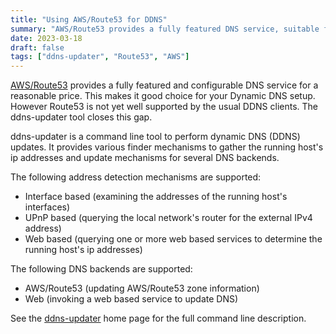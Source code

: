 ```yaml
---
title: "Using AWS/Route53 for DDNS"
summary: "AWS/Route53 provides a fully featured DNS service, suitable for Dynamic DNS setup, but not yet well supported by the usual DDNS clients. The ddns-updater tool closes this gap ..."
date: 2023-03-18
draft: false
tags: ["ddns-updater", "Route53", "AWS"]
---
```

[AWS/Route53](https://aws.amazon.com/route53/) provides a fully featured and configurable DNS service for a reasonable price.
This makes it good choice for your Dynamic DNS setup. However Route53 is not yet well supported by the usual DDNS clients.
The ddns-updater tool closes this gap.

ddns-updater is a command line tool to perform dynamic DNS (DDNS) updates. It provides various finder mechanisms to gather the
running host's ip addresses and update mechanisms for several DNS backends.

The following address detection mechanisms are supported:
* Interface based (examining the addresses of the running host's interfaces)
* UPnP based (querying the local network's router for the external IPv4 address)
* Web based (querying one or more web based services to determine the running host's ip addresses)

The following DNS backends are supported:
* AWS/Route53 (updating AWS/Route53 zone information)
* Web (invoking a web based service to update DNS)

See the [ddns-updater](https://ddns-updater.carne.de) home page for the full command line description.

